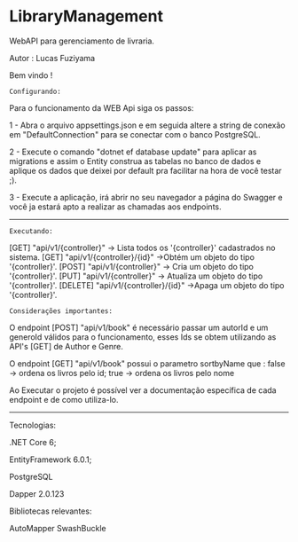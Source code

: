 # LibraryManagement
WebAPI para gerenciamento de livraria.

Autor : Lucas Fuziyama

Bem vindo !

    Configurando:

Para o funcionamento da WEB Api siga os passos:

1 - Abra o arquivo appsettings.json e em seguida altere a string de conexão em "DefaultConnection" para se conectar com o banco PostgreSQL.


2 - Execute o comando "dotnet ef database update" para aplicar as migrations e assim o Entity construa as tabelas no banco de dados e aplique os dados que deixei por default pra facilitar na hora de você testar ;).


3 - Execute a aplicação, irá abrir no seu navegador a página do Swagger e você ja estará apto a realizar as chamadas aos endpoints.


----------------------------------------------------------------------------------------------------------------------------------------------------------
    Executando:
[GET]
"api/v1/{controller}" -> Lista todos os '{controller}' cadastrados no sistema.
[GET]
"api/v1/{controller}/{id}" ->Obtém um objeto do tipo '{controller}'.
[POST]
"api/v1/{controller}" -> Cria um objeto do tipo '{controller}'.
[PUT]
"api/v1/{controller}" -> Atualiza um objeto do tipo '{controller}'.
[DELETE]
"api/v1/{controller}/{id}" ->Apaga um objeto do tipo '{controller}'.

    Considerações importantes:
O endpoint [POST] "api/v1/book" é necessário passar um autorId e um generoId válidos para o funcionamento, esses Ids se obtem utilizando as API's [GET] de Author e Genre.

O endpoint [GET] "api/v1/book" possui o parametro sortbyName que :
false -> ordena os livros pelo id;
true -> ordena os livros pelo nome


Ao Executar o projeto é possível ver a documentação específica de cada endpoint e de como utiliza-lo.

----------------------------------------------------------------------------------------------------------------------------------------------------------

Tecnologias:

.NET Core 6;


EntityFramework 6.0.1;


PostgreSQL


Dapper 2.0.123

Bibliotecas relevantes:

AutoMapper
SwashBuckle






